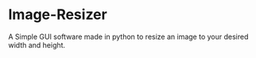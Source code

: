 # Image-Resizer
A Simple GUI software made in python to resize an image to your desired width and height.

